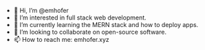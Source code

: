 - 👋 Hi, I’m @emhofer
- 👀 I’m interested in full stack web development.
- 🌱 I’m currently learning the MERN stack and how to deploy apps.
- 💞️ I’m looking to collaborate on open-source software.
- 📫 How to reach me: emhofer.xyz

<!---
emhofer/emhofer is a ✨ special ✨ repository because its `README.md` (this file) appears on your GitHub profile.
You can click the Preview link to take a look at your changes.
--->
